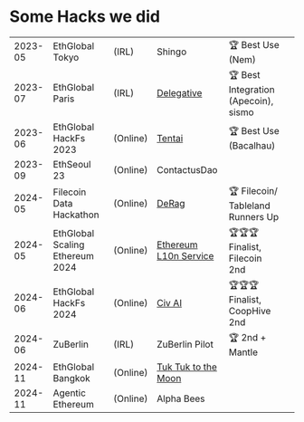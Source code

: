 # Some Hacks we did 

|     |  |     |    |   | |
| --- | --- | --- |--- |--- |--- |
| 2023-05 | EthGlobal Tokyo | (IRL)    | Shingo |  🏆 Best Use (Nem) | 
| 2023-07 | EthGlobal Paris | (IRL) | [Delegative](https://ethglobal.com/showcase/delegative-wwptp) |  🏆 Best Integration (Apecoin), sismo |
| 2023-06 | EthGlobal HackFs 2023 | (Online) |  [Tentai](https://ethglobal.com/showcase/tentai-ub5xn) |🏆 Best Use (Bacalhau) | 
| 2023-09 | EthSeoul 23 | (Online) | ContactusDao | 
| 2024-05 | Filecoin Data Hackathon | (Online) |  [DeRag](https://dorahacks.io/buidl/11166) |🏆 Filecoin/ Tableland Runners Up  | 
| 2024-05 | EthGlobal Scaling Ethereum 2024 | (Online) | [Ethereum L10n Service](https://web.ethglobal.com/showcase/ethereuml10nservice-v65cs) | 🏆🏆🏆 Finalist, Filecoin 2nd |
| 2024-06 | EthGlobal HackFs 2024 | (Online) | [Civ AI](https://ethglobal.com/showcase/civ-ai-miwn2)  | 🏆🏆🏆 Finalist, CoopHive 2nd  | 
| 2024-06 | ZuBerlin | (IRL) | ZuBerlin Pilot | 🏆 2nd + Mantle | 
| 2024-11 | EthGlobal Bangkok | (Online) | [Tuk Tuk to the Moon](https://web.ethglobal.com/showcase/ethereuml10nservice-v65cs) | 
| 2024-11 | Agentic Ethereum | (Online) | Alpha Bees | 